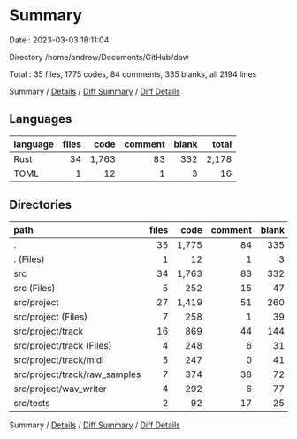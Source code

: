 # Summary

Date : 2023-03-03 18:11:04

Directory /home/andrew/Documents/GitHub/daw

Total : 35 files,  1775 codes, 84 comments, 335 blanks, all 2194 lines

Summary / [Details](details.md) / [Diff Summary](diff.md) / [Diff Details](diff-details.md)

## Languages
| language | files | code | comment | blank | total |
| :--- | ---: | ---: | ---: | ---: | ---: |
| Rust | 34 | 1,763 | 83 | 332 | 2,178 |
| TOML | 1 | 12 | 1 | 3 | 16 |

## Directories
| path | files | code | comment | blank | total |
| :--- | ---: | ---: | ---: | ---: | ---: |
| . | 35 | 1,775 | 84 | 335 | 2,194 |
| . (Files) | 1 | 12 | 1 | 3 | 16 |
| src | 34 | 1,763 | 83 | 332 | 2,178 |
| src (Files) | 5 | 252 | 15 | 47 | 314 |
| src/project | 27 | 1,419 | 51 | 260 | 1,730 |
| src/project (Files) | 7 | 258 | 1 | 39 | 298 |
| src/project/track | 16 | 869 | 44 | 144 | 1,057 |
| src/project/track (Files) | 4 | 248 | 6 | 31 | 285 |
| src/project/track/midi | 5 | 247 | 0 | 41 | 288 |
| src/project/track/raw_samples | 7 | 374 | 38 | 72 | 484 |
| src/project/wav_writer | 4 | 292 | 6 | 77 | 375 |
| src/tests | 2 | 92 | 17 | 25 | 134 |

Summary / [Details](details.md) / [Diff Summary](diff.md) / [Diff Details](diff-details.md)